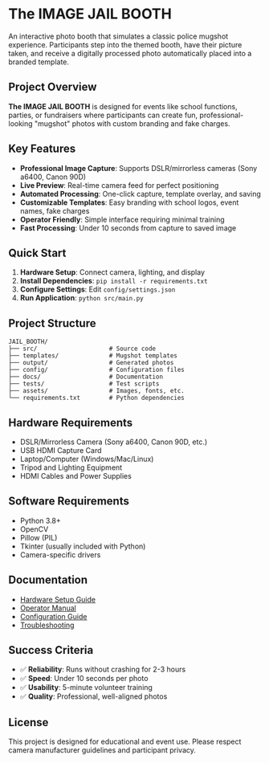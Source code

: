 # The IMAGE JAIL BOOTH

An interactive photo booth that simulates a classic police mugshot experience. Participants step into the themed booth, have their picture taken, and receive a digitally processed photo automatically placed into a branded template.

## Project Overview

**The IMAGE JAIL BOOTH** is designed for events like school functions, parties, or fundraisers where participants can create fun, professional-looking "mugshot" photos with custom branding and fake charges.

## Key Features

- **Professional Image Capture**: Supports DSLR/mirrorless cameras (Sony a6400, Canon 90D)
- **Live Preview**: Real-time camera feed for perfect positioning
- **Automated Processing**: One-click capture, template overlay, and saving
- **Customizable Templates**: Easy branding with school logos, event names, fake charges
- **Operator Friendly**: Simple interface requiring minimal training
- **Fast Processing**: Under 10 seconds from capture to saved image

## Quick Start

1. **Hardware Setup**: Connect camera, lighting, and display
2. **Install Dependencies**: `pip install -r requirements.txt`
3. **Configure Settings**: Edit `config/settings.json`
4. **Run Application**: `python src/main.py`

## Project Structure

```
JAIL_BOOTH/
├── src/                    # Source code
├── templates/              # Mugshot templates
├── output/                 # Generated photos
├── config/                 # Configuration files
├── docs/                   # Documentation
├── tests/                  # Test scripts
├── assets/                 # Images, fonts, etc.
└── requirements.txt        # Python dependencies
```

## Hardware Requirements

- DSLR/Mirrorless Camera (Sony a6400, Canon 90D, etc.)
- USB HDMI Capture Card
- Laptop/Computer (Windows/Mac/Linux)
- Tripod and Lighting Equipment
- HDMI Cables and Power Supplies

## Software Requirements

- Python 3.8+
- OpenCV
- Pillow (PIL)
- Tkinter (usually included with Python)
- Camera-specific drivers

## Documentation

- [Hardware Setup Guide](docs/hardware_setup.md)
- [Operator Manual](docs/operator_manual.md)
- [Configuration Guide](docs/configuration.md)
- [Troubleshooting](docs/troubleshooting.md)

## Success Criteria

- ✅ **Reliability**: Runs without crashing for 2-3 hours
- ✅ **Speed**: Under 10 seconds per photo
- ✅ **Usability**: 5-minute volunteer training
- ✅ **Quality**: Professional, well-aligned photos

## License

This project is designed for educational and event use. Please respect camera manufacturer guidelines and participant privacy.
